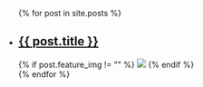 <ul>
  {% for post in site.posts %}
    <li>
      <h2><a href="{{ post.url }}">{{ post.title }}</a></h2>
      {% if post.feature_img != "" %}
      <img src="{{ post.feature_img }}" />
      {% endif %}
    </li>
  {% endfor %}
</ul>

